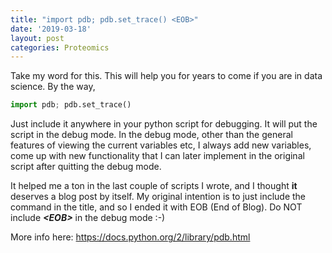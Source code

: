 ```yaml
---
title: "import pdb; pdb.set_trace() <EOB>"
date: '2019-03-18'
layout: post
categories: Proteomics
---
```


Take my word for this. This will help you for years to come if you are in data science.
By the way,
```python
import pdb; pdb.set_trace()
```

Just include it anywhere in your python script for debugging.  It will put the script in the debug mode. In the debug mode, other than the general features of viewing the current variables etc, I always add new variables, come up with new functionality that I can later implement in the original script after quitting the debug mode.  

It helped me a ton in the last couple of scripts I wrote, and I thought **it** deserves a blog post by itself. My original intention is to just include the command in the title, and so I ended it with EOB (End of Blog).  Do NOT include **_\<EOB\>_** in the debug mode :-)

More info here: https://docs.python.org/2/library/pdb.html  
